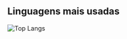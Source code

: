 ## Linguagens mais usadas
![Top Langs](https://github-readme-stats.vercel.app/api/top-langs/?username=Davi-Prussek&layout=compact&theme=dark)
